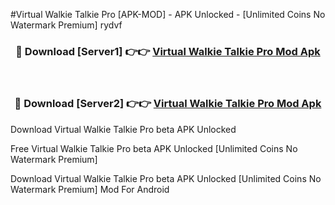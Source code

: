 #Virtual Walkie Talkie Pro [APK-MOD] - APK Unlocked - [Unlimited Coins No Watermark Premium] rydvf



<div align="center">

<h3>🔴 Download [Server1] 👉👉 <a href="https://momento.my/?title=Virtual_Walkie_Talkie_Pro">Virtual Walkie Talkie Pro Mod Apk</a></h3><br>

<h3>🔴 Download [Server2] 👉👉 <a href="https://momento.my/?title=Virtual_Walkie_Talkie_Pro">Virtual Walkie Talkie Pro Mod Apk</a></h3>
</div>



Download Virtual Walkie Talkie Pro beta APK Unlocked

Free Virtual Walkie Talkie Pro beta APK Unlocked [Unlimited Coins No Watermark Premium]

Download Virtual Walkie Talkie Pro beta APK Unlocked [Unlimited Coins No Watermark Premium] Mod For Android
